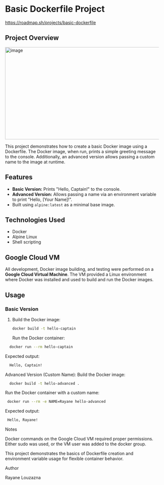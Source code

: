 # Basic Dockerfile Project
https://roadmap.sh/projects/basic-dockerfile
## Project Overview
<img width="1193" height="302" alt="image" src="https://github.com/user-attachments/assets/abba2d49-6d13-401b-8328-9abbcc1bb749" />

This project demonstrates how to create a basic Docker image using a Dockerfile. The Docker image, when run, prints a simple greeting message to the console. Additionally, an advanced version allows passing a custom name to the image at runtime.

## Features
- **Basic Version:** Prints "Hello, Captain!" to the console.
- **Advanced Version:** Allows passing a name via an environment variable to print "Hello, [Your Name]!".
- Built using `alpine:latest` as a minimal base image.

## Technologies Used
- Docker
- Alpine Linux
- Shell scripting

## Google Cloud VM
All development, Docker image building, and testing were performed on a **Google Cloud Virtual Machine**. The VM provided a Linux environment where Docker was installed and used to build and run the Docker images.

## Usage


### Basic Version
1. Build the Docker image:
   ```bash
   docker build -t hello-captain
   ````
   Run the Docker container:
 ```bash
   docker run --rm hello-captain

   ````
Expected output:
 ```bash
   Hello, Captain!

   ````

Advanced Version (Custom Name):
Build the Docker image:
 ```bash
   docker build -t hello-advanced .

   ````
Run the Docker container with a custom name:
 ```bash
  docker run --rm -e NAME=Rayane hello-advanced


   ````
Expected output:
 ```bash
  Hello, Rayane!


   ````

Notes

Docker commands on the Google Cloud VM required proper permissions. Either sudo was used, or the VM user was added to the docker group.

This project demonstrates the basics of Dockerfile creation and environment variable usage for flexible container behavior.

Author

Rayane Louzazna
